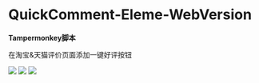 # QuickComment-Eleme-WebVersion

**Tampermonkey脚本**

在淘宝&天猫评价页面添加一键好评按钮

<img src="https://greasyfork.org/system/screenshots/screenshots/000/002/776/original/1.png">

<img src="https://greasyfork.org/system/screenshots/screenshots/000/002/777/original/2.png">

<img src="https://greasyfork.org/system/screenshots/screenshots/000/002/778/original/3.png">